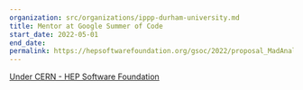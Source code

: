 ```yaml
---
organization: src/organizations/ippp-durham-university.md
title: Mentor at Google Summer of Code
start_date: 2022-05-01
end_date: 
permalink: https://hepsoftwarefoundation.org/gsoc/2022/proposal_MadAnalysis-mcweights.html
---
```

[Under CERN - HEP Software Foundation](https://hepsoftwarefoundation.org/gsoc/2022/proposal_MadAnalysis-mcweights.html)